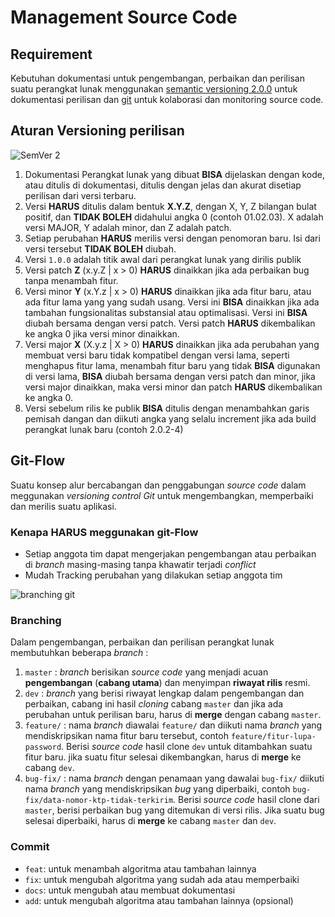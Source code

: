 # Management Source Code

## Requirement

Kebutuhan dokumentasi untuk pengembangan, perbaikan dan perilisan suatu perangkat lunak menggunakan [semantic versioning 2.0.0](https://semver.org/lang/id/spec/v2.0.0.html) untuk dokumentasi perilisan dan [git](https://git-scm.com/doc) untuk kolaborasi dan monitoring source code.

## Aturan Versioning perilisan

![SemVer 2](https://miro.medium.com/max/700/1*X0AvlnrTy5Vt2-cGiJCSvg.png)

1. Dokumentasi Perangkat lunak yang dibuat **BISA** dijelaskan dengan kode, atau ditulis di dokumentasi, ditulis dengan jelas dan akurat disetiap perilisan dari versi terbaru.
2. Versi **HARUS** ditulis dalam bentuk **X.Y.Z**, dengan X, Y, Z bilangan bulat positif, dan **TIDAK BOLEH** didahului angka 0 (contoh 01.02.03). X adalah versi MAJOR, Y adalah minor, dan Z adalah patch.
3. Setiap perubahan **HARUS** merilis versi dengan penomoran baru. Isi dari versi tersebut **TIDAK BOLEH** diubah.
4. Versi `1.0.0` adalah titik awal dari perangkat lunak yang dirilis publik
5. Versi patch **Z** (x.y.Z | x > 0) **HARUS** dinaikkan jika ada perbaikan bug tanpa menambah fitur.
6. Versi minor **Y** (x.Y.z | x > 0) **HARUS** dinaikkan jika ada fitur baru, atau ada fitur lama yang yang sudah usang. Versi ini **BISA** dinaikkan jika ada tambahan fungsionalitas substansial atau optimalisasi. Versi ini **BISA** diubah bersama dengan versi patch. Versi patch **HARUS** dikembalikan ke angka 0 jika versi minor dinaikkan.
7. Versi major **X** (X.y.z | X > 0) **HARUS** dinaikkan jika ada perubahan yang membuat versi baru tidak kompatibel dengan versi lama, seperti menghapus fitur lama, menambah fitur baru yang tidak **BISA** digunakan di versi lama, **BISA** diubah bersama dengan versi patch dan minor, jika versi major dinaikkan, maka versi minor dan patch **HARUS** dikembalikan ke angka 0.
8. Versi sebelum rilis ke publik **BISA** ditulis dengan menambahkan garis pemisah dangan dan diikuti angka yang selalu increment jika ada build perangkat lunak baru (contoh 2.0.2-4)

## Git-Flow

Suatu konsep alur bercabangan dan penggabungan *source code* dalam meggunakan *versioning control Git* untuk mengembangkan, memperbaiki dan merilis suatu aplikasi.

### Kenapa HARUS meggunakan git-Flow

* Setiap anggota tim dapat mengerjakan pengembangan atau perbaikan di *branch* masing-masing tanpa khawatir terjadi *conflict*
* Mudah Tracking perubahan yang dilakukan setiap anggota tim

![branching git](https://wac-cdn.atlassian.com/dam/jcr:34c86360-8dea-4be4-92f7-6597d4d5bfae/02%20Feature%20branches.svg?cdnVersion=365)

### Branching
Dalam  pengembangan, perbaikan dan perilisan perangkat lunak membutuhkan beberapa *branch* :

1. `master` : *branch* berisikan *source code* yang menjadi acuan **pengembangan** (**cabang utama**) dan menyimpan **riwayat rilis** resmi. 
2. `dev` : *branch* yang berisi riwayat lengkap dalam pengembangan dan perbaikan, cabang ini hasil *cloning* cabang `master` dan jika ada perubahan untuk perilisan baru, harus di **merge** dengan cabang `master`.
3. `feature/` : nama *branch* diawalai `feature/` dan diikuti nama *branch* yang mendiskripsikan nama fitur baru tersebut, contoh `feature/fitur-lupa-password`. Berisi *source code* hasil clone `dev` untuk  ditambahkan suatu fitur baru. jika suatu fitur selesai dikembangkan, harus di **merge** ke cabang `dev`.
4. `bug-fix/` : nama *branch* dengan penamaan yang dawalai `bug-fix/` diikuti nama *branch* yang mendiskripsikan *bug* yang diperbaiki, contoh `bug-fix/data-nomor-ktp-tidak-terkirim`. Berisi *source code* hasil clone dari `master`, berisi perbaikan bug yang ditemukan di versi rilis. Jika suatu bug selesai diperbaiki, harus di **merge** ke cabang `master` dan `dev`.

### Commit
- `feat`: untuk menambah algoritma atau tambahan lainnya
- `fix`: untuk mengubah algoritma yang sudah ada atau memperbaiki
- `docs`: untuk mengubah atau membuat dokumentasi
- `add`: untuk mengubah algoritma atau tambahan lainnya (opsional)
